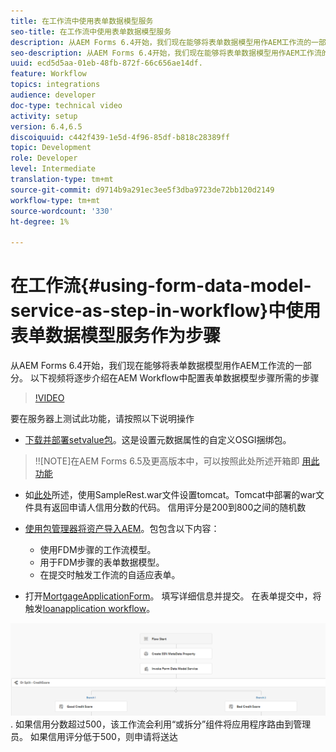 ```yaml
---
title: 在工作流中使用表单数据模型服务
seo-title: 在工作流中使用表单数据模型服务
description: 从AEM Forms 6.4开始，我们现在能够将表单数据模型用作AEM工作流的一部分。 以下视频将逐步介绍在AEM工作流中配置表单数据模型步骤所需的步骤。
seo-description: 从AEM Forms 6.4开始，我们现在能够将表单数据模型用作AEM工作流的一部分。 以下视频将逐步介绍在AEM工作流中配置表单数据模型步骤所需的步骤。
uuid: ecd5d5aa-01eb-48fb-872f-66c656ae14df.
feature: Workflow
topics: integrations
audience: developer
doc-type: technical video
activity: setup
version: 6.4,6.5
discoiquuid: c442f439-1e5d-4f96-85df-b818c28389ff
topic: Development
role: Developer
level: Intermediate
translation-type: tm+mt
source-git-commit: d9714b9a291ec3ee5f3dba9723de72bb120d2149
workflow-type: tm+mt
source-wordcount: '330'
ht-degree: 1%

---
```



# 在工作流{#using-form-data-model-service-as-step-in-workflow}中使用表单数据模型服务作为步骤

从AEM Forms 6.4开始，我们现在能够将表单数据模型用作AEM工作流的一部分。 以下视频将逐步介绍在AEM Workflow中配置表单数据模型步骤所需的步骤


>[!VIDEO](https://video.tv.adobe.com/v/21719/?quality=9&learn=on)

要在服务器上测试此功能，请按照以下说明操作
* [下载并部署setvalue包](/help/forms/assets/common-osgi-bundles/SetValueApp.core-1.0-SNAPSHOT.jar)。这是设置元数据属性的自定义OSGI捆绑包。
>!![NOTE]在AEM Forms 6.5及更高版本中，可以按照此处所述开箱即 [用此功能](form-data-model-service-as-step-in-aem65-workflow-video-use.md)

* 如[此处](https://docs.adobe.com/content/help/en/experience-manager-learn/forms/ic-print-channel-tutorial/introduction.html)所述，使用SampleRest.war文件设置tomcat。Tomcat中部署的war文件具有返回申请人信用分数的代码。 信用评分是200到800之间的随机数

* [使用包管理器将资产导入AEM](assets/invoke-fdm-as-service-step.zip)。包包含以下内容：

   * 使用FDM步骤的工作流模型。
   * 用于FDM步骤的表单数据模型。
   * 在提交时触发工作流的自适应表单。
* 打开[MortgageApplicationForm](http://localhost:4502/content/dam/formsanddocuments/loanapplication/jcr:content?wcmmode=disabled)。 填写详细信息并提交。 在表单提交中，将触发[loanapplication workflow](http://http://localhost:4502/editor.html/conf/global/settings/workflow/models/LoanApplication2.html)。

![ workflow ](assets/fdm-as-service-step-workflow.PNG).
如果信用分数超过500，该工作流会利用“或拆分”组件将应用程序路由到管理员。 如果信用评分低于500，则申请将送达
